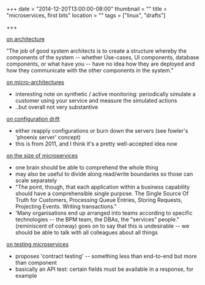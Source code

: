 +++
date = "2014-12-20T13:00:00-08:00"
thumbnail = ""
title = "microservices, first bits"
location = ""
tags = ["linux", "drafts"]

+++


[on architecture](http://blog.cleancoder.com/uncle-bob/2014/10/01/CleanMicroserviceArchitecture.html)

"The job of good system architects is to create a structure whereby
the components of the system -- whether Use-cases, UI components, database components,
or what have you -- have no idea how they are deployed and how they communicate with the
other components in the system."


[on micro-architectures](http://eugenedvorkin.com/seven-micro-services-architecture-problems-and-solutions)

* interesting note on synthetic / active monitoring:
periodically simulate a customer using your service and measure the simulated actions
* ..but overall not very substantive


[on configuration drift](http://kief.com/configuration-drift.html)

* either reapply configurations
or burn down the servers (see fowler's 'phoenix server' concept)
* this is from 2011, and I think it's a pretty well-accepted idea now


[on the size of microservices](http://bovon.org/2013/07/09/how-big-should-a-micro-service-be/)

* one brain should be able to comprehend the whole thing
* may also be useful to divide along read/write boundaries so those can scale separately
* "The point, though, that each application within a business capability
should have a comprehensible single purpose. The Single Source Of Truth for Customers,
Processing Queue Entries, Storing Requests, Projecting Events. Writing transactions."
* 'Many organisations end up arranged into teams according to specific technologies --
the BPM team, the DBAs, the "services" people." (reminiscent of conway)
goes on to say that this is undesirable -- we should be able to
talk with all colleagues about all things


[on testing microservices](http://martinfowler.com/articles/microservice-testing)

* proposes 'contract testing' -- something less than end-to-end but more than component
* basically an API test: certain fields must be available in a response, for example

